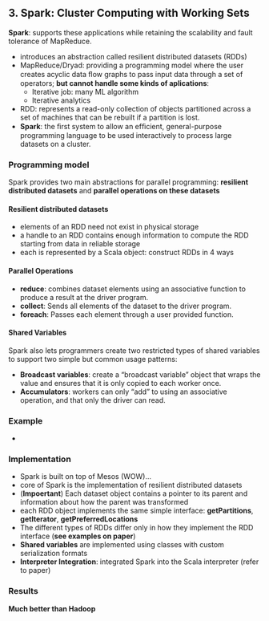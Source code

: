 ## 3. Spark: Cluster Computing with Working Sets

**Spark**: supports these applications while retaining the scalability and fault tolerance of MapReduce.

- introduces an abstraction called resilient distributed datasets (RDDs)
- MapReduce/Dryad: providing a programming model where the user creates acyclic data ﬂow graphs to pass input data through a set of operators; **but cannot handle some kinds of aplications**:
    - Iterative job: many ML algorithm
    - Iterative analytics
- RDD: represents a read-only collection of objects partitioned across a set of machines that can be rebuilt if a partition is lost.
- **Spark**: the ﬁrst system to allow an efﬁcient, general-purpose programming language to be used interactively to process large datasets on a cluster.

### Programming model

Spark provides two main abstractions for parallel programming: **resilient distributed datasets** and **parallel operations on these datasets**

#### Resilient distributed datasets

- elements of an RDD need not exist in physical storage
- a handle to an RDD contains enough information to compute the RDD starting from data in reliable storage
- each is represented by a Scala object: construct RDDs in 4 ways

#### Parallel Operations

- **reduce**: combines dataset elements using an associative function to produce a result at the driver program.
- **collect**: Sends all elements of the dataset to the driver program.
- **foreach**: Passes each element through a user provided function.

#### Shared Variables

Spark also lets programmers create two restricted types of shared variables to support two simple but common usage patterns:
- **Broadcast variables**: create a “broadcast variable” object that wraps the value and ensures that it is only copied to each worker once.
- **Accumulators**: workers can only “add” to using an associative operation, and that only the driver can read.

### Example

-

### Implementation

- Spark is built on top of Mesos (WOW)...
- core of Spark is the implementation of resilient distributed datasets
- (**Impoertant**) Each dataset object contains a pointer to its parent and information about how the parent was transformed
- each RDD object implements the same simple interface: **getPartitions**, **getIterator**, **getPreferredLocations**
- The different types of RDDs differ only in how they implement the RDD interface (**see examples on paper**)
- **Shared variables** are implemented using classes with custom serialization formats
- **Interpreter Integration**: integrated Spark into the Scala interpreter (refer to paper)

### Results

**Much better than Hadoop**



